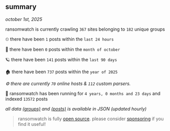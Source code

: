 
## summary
_october 1st, 2025_

ransomwatch is currently crawling `367` sites belonging to `182` unique groups

⏲ there have been `1` posts within the `last 24 hours`

🦈 there have been `0` posts within the `month of october`

🪐 there have been `141` posts within the `last 90 days`

🏚 there have been `737` posts within the `year of 2025`

_⚙️ there are currently `70` online hosts & `112` custom parsers._

🦕 ransomwatch has been running for `4 years, 0 months and 23 days` and indexed `13572` posts

_all data  [(groups)](http://ransomwhat.telemetry.ltd/groups) and [(posts)](http://ransomwhat.telemetry.ltd/posts) is available in JSON (updated hourly)_

> ransomwatch is fully [open source](https://github.com/joshhighet/ransomwatch#ransomwatch--). please consider [sponsoring](https://github.com/sponsors/joshhighet) if you find it useful!
